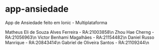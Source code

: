 # app-ansiedade
App de Ansiedade feito em Ionic - Multiplataforma 

Matheus Eli de Souza Alves Ferreira - RA:21003858\n 
Zhou Hae Cherng - RA:21056963\n
Victor Benhami Magalhães - RA:21154482\n
Daniel Russo Manrique - RA:20843414\n
Gabriel de Oliveira Santos - RA:21109244\n 
 

